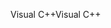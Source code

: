 <span data-ttu-id="0d4e3-101">Visual C++</span><span class="sxs-lookup"><span data-stu-id="0d4e3-101">Visual C++</span></span>